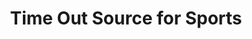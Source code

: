 ---
title: "Time Out Source for Sports"
url: /north-vancouver/time-out-source-for-sports/
shop: sports
---